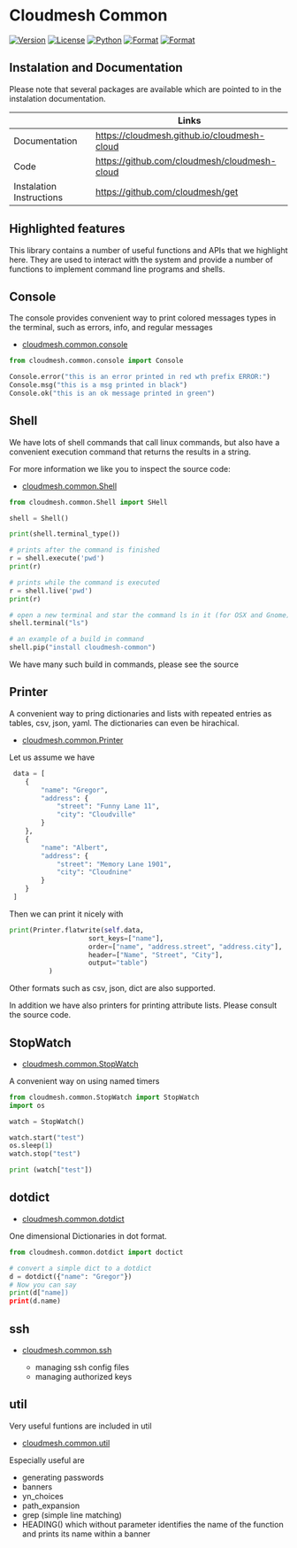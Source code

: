 # Cloudmesh Common

[![Version](https://img.shields.io/pypi/v/cloudmesh-common.svg)](https://pypi.python.org/pypi/cloudmesh-common)
[![License](https://img.shields.io/badge/License-Apache%202.0-blue.svg)](https://github.com/cloudmesh/cloudmesh-common/blob/master/LICENSE)
[![Python](https://img.shields.io/pypi/pyversions/cloudmesh-common.svg)](https://pypi.python.org/pypi/cloudmesh-common)
[![Format](https://img.shields.io/pypi/format/cloudmesh-common.svg)](https://pypi.python.org/pypi/cloudmesh-common)
[![Format](https://img.shields.io/pypi/status/cloudmesh-common.svg)](https://pypi.python.org/pypi/cloudmesh-common)


## Instalation and Documentation

Please note that several packages are available which are pointed to in the
instalation documentation.

|  | Links |
|---------------|-------|
| Documentation | <https://cloudmesh.github.io/cloudmesh-cloud> |
| Code | <https://github.com/cloudmesh/cloudmesh-cloud> |
| Instalation Instructions | <https://github.com/cloudmesh/get> |

## Highlighted features

This library contains a number of useful functions and APIs that we highlight
here. They are used to interact with the system and provide a number of
functions to implement command line programs and shells.

## Console

The console provides convenient way to print colored messages types in the
terminal, such as errors, info, and regular messages

* [cloudmesh.common.console](https://github.com/cloudmesh/cloudmesh-common/blob/master/cloudmesh/common/console.py)

```python
from cloudmesh.common.console import Console

Console.error("this is an error printed in red wth prefix ERROR:")
Console.msg("this is a msg printed in black")
Console.ok("this is an ok message printed in green")
``` 


## Shell

We have lots of shell commands that call linux commands, but also have a
convenient execution command that returns the results in a string.

For more information we like you to inspect the source code:

* [cloudmesh.common.Shell](https://github.com/cloudmesh/cloudmesh-common/blob/master/cloudmesh/common/Shell.py)


```python
from cloudmesh.common.Shell import SHell

shell = Shell()

print(shell.terminal_type())

# prints after the command is finished
r = shell.execute('pwd') 
print(r)

# prints while the command is executed
r = shell.live('pwd') 
print(r)

# open a new terminal and star the command ls in it (for OSX and Gnome)
shell.terminal("ls")

# an example of a build in command
shell.pip("install cloudmesh-common")
```
 
We have many such build in commands, please see the source

    
## Printer

A convenient way to pring dictionaries and lists with repeated
entries as tables, csv, json, yaml. The dictionaries can even be hirachical.

* [cloudmesh.common.Printer](https://github.com/cloudmesh/cloudmesh-common/blob/master/cloudmesh/common/Printer.py)

Let us assume we have 

```python
 data = [
    {
        "name": "Gregor",
        "address": {
            "street": "Funny Lane 11",
            "city": "Cloudville"
        }
    },
    {
        "name": "Albert",
        "address": {
            "street": "Memory Lane 1901",
            "city": "Cloudnine"
        }
    }
 ]
```

Then we can print it nicely with 

```python
print(Printer.flatwrite(self.data,
                    sort_keys=["name"],
                    order=["name", "address.street", "address.city"],
                    header=["Name", "Street", "City"],
                    output="table")
          )
```

Other formats such as csv, json, dict are also supported.

In addition we have also printers for printing attribute lists. Please consult
the source code.

## StopWatch


* [cloudmesh.common.StopWatch](https://github.com/cloudmesh/cloudmesh-common/blob/master/cloudmesh/common/StopWatch.py)

A convenient way on using named timers

```python
from cloudmesh.common.StopWatch import StopWatch
import os

watch = StopWatch()

watch.start("test")
os.sleep(1)
watch.stop("test")

print (watch["test"])
```
    

## dotdict


* [cloudmesh.common.dotdict](https://github.com/cloudmesh/cloudmesh-common/blob/master/cloudmesh/common/dotdict.py)

One dimensional Dictionaries in dot format. 

```python
from cloudmesh.common.dotdict import doctict

# convert a simple dict to a dotdict
d = dotdict({"name": "Gregor"})
# Now you can say
print(d["name])
print(d.name)
```

## ssh

* [cloudmesh.common.ssh](https://github.com/cloudmesh/cloudmesh-common/blob/master/cloudmesh/common/ssh)

  * managing ssh config files
  * managing authorized keys

## util

Very useful funtions are included in util


* [cloudmesh.common.util](https://github.com/cloudmesh/cloudmesh-common/blob/master/cloudmesh/common/util.py)

Especially useful are

  * generating passwords
  * banners
  * yn_choices
  * path_expansion
  * grep (simple line matching)
  * HEADING() which without parameter identifies the name of the function and 
  prints its name within a banner
